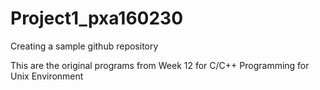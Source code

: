 # Project1_pxa160230
Creating a sample github repository 

This are the original programs from Week 12 for C/C++ Programming for Unix Environment
